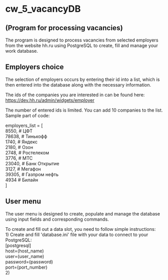 # cw_5_vacancyDB
## (Program for processing vacancies)

  The program is designed to process vacancies from selected employers from the website hh.ru using
  PostgreSQL to create, fill and manage your work database.

## Employers choice

  The selection of employers occurs by entering their id into a list, which is then entered 
  into the database along with the necessary information.

  The ids of the companies you are interested in can be found here: https://dev.hh.ru/admin/widgets/employer

  The number of entered ids is limited. You can add 10 companies to the list.
  Sample part of code: 

  employers_list = [  
          8550,  # ЦФТ  
          78638,  # Тинькофф  
          1740,  # Яндекс  
          2180,  # Озон  
          2748,  # Ростелеком  
          3776,  # МТС  
          23040,  # Банк Открытие  
          3127,  # Мегафон  
          39305,  # Газпром нефть  
          4934  # Билайн  
      ]

## User menu

  The user menu is designed to create, populate and manage the database 
  using input fields and corresponding commands.

  To create and fill out a data slot, you need to follow simple instructions:  
    1) Create and fill 'database.ini' file with your data to connect to your PostgreSQL:  
      [postgresql]  
      host=(host_name)  
      user=(user_name)  
      password=(password)  
      port=(port_number)  
    2) 
